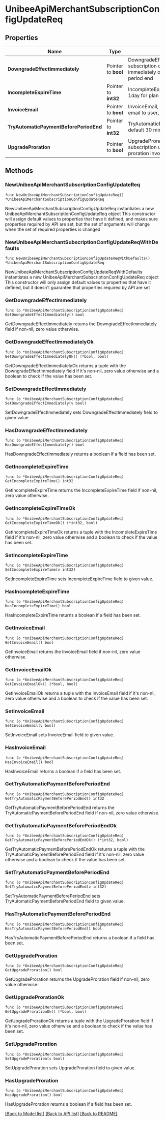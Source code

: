 # UnibeeApiMerchantSubscriptionConfigUpdateReq

## Properties

Name | Type | Description | Notes
------------ | ------------- | ------------- | -------------
**DowngradeEffectImmediately** | Pointer to **bool** | DowngradeEffectImmediately, whether subscription downgrade should effect immediately or at period end, default at period end | [optional] 
**IncompleteExpireTime** | Pointer to **int32** | IncompleteExpireTime, em.. default 1day for plan of month type | [optional] 
**InvoiceEmail** | Pointer to **bool** | InvoiceEmail, whether to send invoice email to user, default yes | [optional] 
**TryAutomaticPaymentBeforePeriodEnd** | Pointer to **int32** | TryAutomaticPaymentBeforePeriodEnd, default 30 min | [optional] 
**UpgradeProration** | Pointer to **bool** | UpgradeProration, whether subscription update generation proration invoice or not, default yes | [optional] 

## Methods

### NewUnibeeApiMerchantSubscriptionConfigUpdateReq

`func NewUnibeeApiMerchantSubscriptionConfigUpdateReq() *UnibeeApiMerchantSubscriptionConfigUpdateReq`

NewUnibeeApiMerchantSubscriptionConfigUpdateReq instantiates a new UnibeeApiMerchantSubscriptionConfigUpdateReq object
This constructor will assign default values to properties that have it defined,
and makes sure properties required by API are set, but the set of arguments
will change when the set of required properties is changed

### NewUnibeeApiMerchantSubscriptionConfigUpdateReqWithDefaults

`func NewUnibeeApiMerchantSubscriptionConfigUpdateReqWithDefaults() *UnibeeApiMerchantSubscriptionConfigUpdateReq`

NewUnibeeApiMerchantSubscriptionConfigUpdateReqWithDefaults instantiates a new UnibeeApiMerchantSubscriptionConfigUpdateReq object
This constructor will only assign default values to properties that have it defined,
but it doesn't guarantee that properties required by API are set

### GetDowngradeEffectImmediately

`func (o *UnibeeApiMerchantSubscriptionConfigUpdateReq) GetDowngradeEffectImmediately() bool`

GetDowngradeEffectImmediately returns the DowngradeEffectImmediately field if non-nil, zero value otherwise.

### GetDowngradeEffectImmediatelyOk

`func (o *UnibeeApiMerchantSubscriptionConfigUpdateReq) GetDowngradeEffectImmediatelyOk() (*bool, bool)`

GetDowngradeEffectImmediatelyOk returns a tuple with the DowngradeEffectImmediately field if it's non-nil, zero value otherwise
and a boolean to check if the value has been set.

### SetDowngradeEffectImmediately

`func (o *UnibeeApiMerchantSubscriptionConfigUpdateReq) SetDowngradeEffectImmediately(v bool)`

SetDowngradeEffectImmediately sets DowngradeEffectImmediately field to given value.

### HasDowngradeEffectImmediately

`func (o *UnibeeApiMerchantSubscriptionConfigUpdateReq) HasDowngradeEffectImmediately() bool`

HasDowngradeEffectImmediately returns a boolean if a field has been set.

### GetIncompleteExpireTime

`func (o *UnibeeApiMerchantSubscriptionConfigUpdateReq) GetIncompleteExpireTime() int32`

GetIncompleteExpireTime returns the IncompleteExpireTime field if non-nil, zero value otherwise.

### GetIncompleteExpireTimeOk

`func (o *UnibeeApiMerchantSubscriptionConfigUpdateReq) GetIncompleteExpireTimeOk() (*int32, bool)`

GetIncompleteExpireTimeOk returns a tuple with the IncompleteExpireTime field if it's non-nil, zero value otherwise
and a boolean to check if the value has been set.

### SetIncompleteExpireTime

`func (o *UnibeeApiMerchantSubscriptionConfigUpdateReq) SetIncompleteExpireTime(v int32)`

SetIncompleteExpireTime sets IncompleteExpireTime field to given value.

### HasIncompleteExpireTime

`func (o *UnibeeApiMerchantSubscriptionConfigUpdateReq) HasIncompleteExpireTime() bool`

HasIncompleteExpireTime returns a boolean if a field has been set.

### GetInvoiceEmail

`func (o *UnibeeApiMerchantSubscriptionConfigUpdateReq) GetInvoiceEmail() bool`

GetInvoiceEmail returns the InvoiceEmail field if non-nil, zero value otherwise.

### GetInvoiceEmailOk

`func (o *UnibeeApiMerchantSubscriptionConfigUpdateReq) GetInvoiceEmailOk() (*bool, bool)`

GetInvoiceEmailOk returns a tuple with the InvoiceEmail field if it's non-nil, zero value otherwise
and a boolean to check if the value has been set.

### SetInvoiceEmail

`func (o *UnibeeApiMerchantSubscriptionConfigUpdateReq) SetInvoiceEmail(v bool)`

SetInvoiceEmail sets InvoiceEmail field to given value.

### HasInvoiceEmail

`func (o *UnibeeApiMerchantSubscriptionConfigUpdateReq) HasInvoiceEmail() bool`

HasInvoiceEmail returns a boolean if a field has been set.

### GetTryAutomaticPaymentBeforePeriodEnd

`func (o *UnibeeApiMerchantSubscriptionConfigUpdateReq) GetTryAutomaticPaymentBeforePeriodEnd() int32`

GetTryAutomaticPaymentBeforePeriodEnd returns the TryAutomaticPaymentBeforePeriodEnd field if non-nil, zero value otherwise.

### GetTryAutomaticPaymentBeforePeriodEndOk

`func (o *UnibeeApiMerchantSubscriptionConfigUpdateReq) GetTryAutomaticPaymentBeforePeriodEndOk() (*int32, bool)`

GetTryAutomaticPaymentBeforePeriodEndOk returns a tuple with the TryAutomaticPaymentBeforePeriodEnd field if it's non-nil, zero value otherwise
and a boolean to check if the value has been set.

### SetTryAutomaticPaymentBeforePeriodEnd

`func (o *UnibeeApiMerchantSubscriptionConfigUpdateReq) SetTryAutomaticPaymentBeforePeriodEnd(v int32)`

SetTryAutomaticPaymentBeforePeriodEnd sets TryAutomaticPaymentBeforePeriodEnd field to given value.

### HasTryAutomaticPaymentBeforePeriodEnd

`func (o *UnibeeApiMerchantSubscriptionConfigUpdateReq) HasTryAutomaticPaymentBeforePeriodEnd() bool`

HasTryAutomaticPaymentBeforePeriodEnd returns a boolean if a field has been set.

### GetUpgradeProration

`func (o *UnibeeApiMerchantSubscriptionConfigUpdateReq) GetUpgradeProration() bool`

GetUpgradeProration returns the UpgradeProration field if non-nil, zero value otherwise.

### GetUpgradeProrationOk

`func (o *UnibeeApiMerchantSubscriptionConfigUpdateReq) GetUpgradeProrationOk() (*bool, bool)`

GetUpgradeProrationOk returns a tuple with the UpgradeProration field if it's non-nil, zero value otherwise
and a boolean to check if the value has been set.

### SetUpgradeProration

`func (o *UnibeeApiMerchantSubscriptionConfigUpdateReq) SetUpgradeProration(v bool)`

SetUpgradeProration sets UpgradeProration field to given value.

### HasUpgradeProration

`func (o *UnibeeApiMerchantSubscriptionConfigUpdateReq) HasUpgradeProration() bool`

HasUpgradeProration returns a boolean if a field has been set.


[[Back to Model list]](../README.md#documentation-for-models) [[Back to API list]](../README.md#documentation-for-api-endpoints) [[Back to README]](../README.md)


